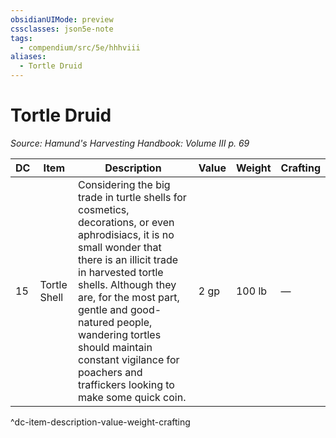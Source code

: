 ```yaml
---
obsidianUIMode: preview
cssclasses: json5e-note
tags:
  - compendium/src/5e/hhhviii
aliases:
  - Tortle Druid
---
```

# Tortle Druid
*Source: Hamund's Harvesting Handbook: Volume III p. 69* 

| DC | Item | Description | Value | Weight | Crafting |
|----|------|-------------|-------|--------|----------|
| 15 | Tortle Shell | Considering the big trade in turtle shells for cosmetics, decorations, or even aphrodisiacs, it is no small wonder that there is an illicit trade in harvested tortle shells. Although they are, for the most part, gentle and good-natured people, wandering tortles should maintain constant vigilance for poachers and traffickers looking to make some quick coin. | 2 gp | 100 lb | — |
^dc-item-description-value-weight-crafting

